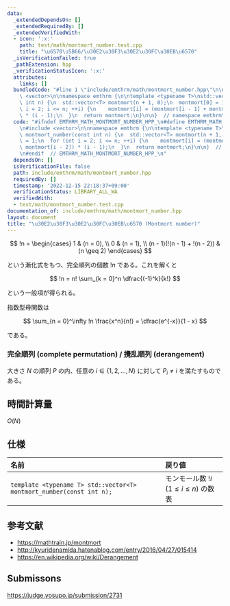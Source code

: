 ```yaml
---
data:
  _extendedDependsOn: []
  _extendedRequiredBy: []
  _extendedVerifiedWith:
  - icon: ':x:'
    path: test/math/montmort_number.test.cpp
    title: "\u6570\u5B66/\u30E2\u30F3\u30E2\u30FC\u30EB\u6570"
  _isVerificationFailed: true
  _pathExtension: hpp
  _verificationStatusIcon: ':x:'
  attributes:
    links: []
  bundledCode: "#line 1 \"include/emthrm/math/montmort_number.hpp\"\n\n\n\n#include\
    \ <vector>\n\nnamespace emthrm {\n\ntemplate <typename T>\nstd::vector<T> montmort_number(const\
    \ int n) {\n  std::vector<T> montmort(n + 1, 0);\n  montmort[0] = 1;\n  for (int\
    \ i = 2; i <= n; ++i) {\n    montmort[i] = (montmort[i - 1] + montmort[i - 2])\
    \ * (i - 1);\n  }\n  return montmort;\n}\n\n}  // namespace emthrm\n\n\n"
  code: "#ifndef EMTHRM_MATH_MONTMORT_NUMBER_HPP_\n#define EMTHRM_MATH_MONTMORT_NUMBER_HPP_\n\
    \n#include <vector>\n\nnamespace emthrm {\n\ntemplate <typename T>\nstd::vector<T>\
    \ montmort_number(const int n) {\n  std::vector<T> montmort(n + 1, 0);\n  montmort[0]\
    \ = 1;\n  for (int i = 2; i <= n; ++i) {\n    montmort[i] = (montmort[i - 1] +\
    \ montmort[i - 2]) * (i - 1);\n  }\n  return montmort;\n}\n\n}  // namespace emthrm\n\
    \n#endif  // EMTHRM_MATH_MONTMORT_NUMBER_HPP_\n"
  dependsOn: []
  isVerificationFile: false
  path: include/emthrm/math/montmort_number.hpp
  requiredBy: []
  timestamp: '2022-12-15 22:18:37+09:00'
  verificationStatus: LIBRARY_ALL_WA
  verifiedWith:
  - test/math/montmort_number.test.cpp
documentation_of: include/emthrm/math/montmort_number.hpp
layout: document
title: "\u30E2\u30F3\u30E2\u30FC\u30EB\u6570 (Montmort number)"
---
```


$$
  !n =
  \begin{cases}
    1 & (n = 0), \\
    0 & (n = 1), \\
    (n - 1)(!(n - 1) + !(n - 2)) & (n \geq 2)
  \end{cases}
$$

という漸化式をもつ、完全順列の個数 $!n$ である。これを解くと

$$
  !n = n! \sum_{k = 0}^n \dfrac{(-1)^k}{k!}
$$

という一般項が得られる。

指数型母関数は

$$
  \sum_{n = 0}^\infty !n \frac{x^n}{n!} = \dfrac{e^{-x}}{1 - x}
$$

である。


### 完全順列 (complete permutation) / 攪乱順列 (derangement)

大きさ $N$ の順列 $P$ の内、任意の $i \in \lbrace 1, 2, \ldots, N \rbrace$ に対して $P_i \neq i$ を満たすものである。


## 時間計算量

$O(N)$


## 仕様

|名前|戻り値|
|:--|:--|
|`template <typename T> std::vector<T> montmort_number(const int n);`|モンモール数 $!i$ ($1 \leq i \leq n$) の数表|


## 参考文献

- https://mathtrain.jp/montmort
- http://kyuridenamida.hatenablog.com/entry/2016/04/27/015414
- https://en.wikipedia.org/wiki/Derangement


## Submissons

https://judge.yosupo.jp/submission/2731
